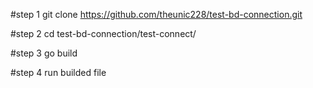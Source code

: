 #step 1 
git clone https://github.com/theunic228/test-bd-connection.git

#step 2
cd test-bd-connection/test-connect/

#step 3
go build

#step 4
run builded file 
